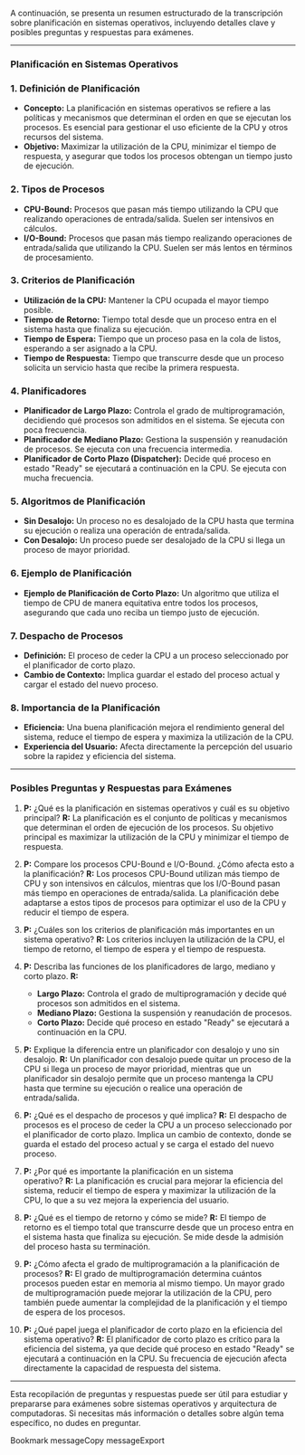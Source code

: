 
A continuación, se presenta un resumen estructurado de la transcripción sobre planificación en sistemas operativos, incluyendo detalles clave y posibles preguntas y respuestas para exámenes.

---

### **Planificación en Sistemas Operativos**

### **1. Definición de Planificación**

- **Concepto:** La planificación en sistemas operativos se refiere a las políticas y mecanismos que determinan el orden en que se ejecutan los procesos. Es esencial para gestionar el uso eficiente de la CPU y otros recursos del sistema.
- **Objetivo:** Maximizar la utilización de la CPU, minimizar el tiempo de respuesta, y asegurar que todos los procesos obtengan un tiempo justo de ejecución.

### **2. Tipos de Procesos**

- **CPU-Bound:** Procesos que pasan más tiempo utilizando la CPU que realizando operaciones de entrada/salida. Suelen ser intensivos en cálculos.
- **I/O-Bound:** Procesos que pasan más tiempo realizando operaciones de entrada/salida que utilizando la CPU. Suelen ser más lentos en términos de procesamiento.

### **3. Criterios de Planificación**

- **Utilización de la CPU:** Mantener la CPU ocupada el mayor tiempo posible.
- **Tiempo de Retorno:** Tiempo total desde que un proceso entra en el sistema hasta que finaliza su ejecución.
- **Tiempo de Espera:** Tiempo que un proceso pasa en la cola de listos, esperando a ser asignado a la CPU.
- **Tiempo de Respuesta:** Tiempo que transcurre desde que un proceso solicita un servicio hasta que recibe la primera respuesta.

### **4. Planificadores**

- **Planificador de Largo Plazo:** Controla el grado de multiprogramación, decidiendo qué procesos son admitidos en el sistema. Se ejecuta con poca frecuencia.
- **Planificador de Mediano Plazo:** Gestiona la suspensión y reanudación de procesos. Se ejecuta con una frecuencia intermedia.
- **Planificador de Corto Plazo (Dispatcher):** Decide qué proceso en estado "Ready" se ejecutará a continuación en la CPU. Se ejecuta con mucha frecuencia.

### **5. Algoritmos de Planificación**

- **Sin Desalojo:** Un proceso no es desalojado de la CPU hasta que termina su ejecución o realiza una operación de entrada/salida.
- **Con Desalojo:** Un proceso puede ser desalojado de la CPU si llega un proceso de mayor prioridad.

### **6. Ejemplo de Planificación**

- **Ejemplo de Planificación de Corto Plazo:** Un algoritmo que utiliza el tiempo de CPU de manera equitativa entre todos los procesos, asegurando que cada uno reciba un tiempo justo de ejecución.

### **7. Despacho de Procesos**

- **Definición:** El proceso de ceder la CPU a un proceso seleccionado por el planificador de corto plazo.
- **Cambio de Contexto:** Implica guardar el estado del proceso actual y cargar el estado del nuevo proceso.

### **8. Importancia de la Planificación**

- **Eficiencia:** Una buena planificación mejora el rendimiento general del sistema, reduce el tiempo de espera y maximiza la utilización de la CPU.
- **Experiencia del Usuario:** Afecta directamente la percepción del usuario sobre la rapidez y eficiencia del sistema.

---

### **Posibles Preguntas y Respuestas para Exámenes**

1. **P:** ¿Qué es la planificación en sistemas operativos y cuál es su objetivo principal? **R:** La planificación es el conjunto de políticas y mecanismos que determinan el orden de ejecución de los procesos. Su objetivo principal es maximizar la utilización de la CPU y minimizar el tiempo de respuesta.
    
2. **P:** Compare los procesos CPU-Bound e I/O-Bound. ¿Cómo afecta esto a la planificación? **R:** Los procesos CPU-Bound utilizan más tiempo de CPU y son intensivos en cálculos, mientras que los I/O-Bound pasan más tiempo en operaciones de entrada/salida. La planificación debe adaptarse a estos tipos de procesos para optimizar el uso de la CPU y reducir el tiempo de espera.
    
3. **P:** ¿Cuáles son los criterios de planificación más importantes en un sistema operativo? **R:** Los criterios incluyen la utilización de la CPU, el tiempo de retorno, el tiempo de espera y el tiempo de respuesta.
    
4. **P:** Describa las funciones de los planificadores de largo, mediano y corto plazo. **R:**
    
    - **Largo Plazo:** Controla el grado de multiprogramación y decide qué procesos son admitidos en el sistema.
    - **Mediano Plazo:** Gestiona la suspensión y reanudación de procesos.
    - **Corto Plazo:** Decide qué proceso en estado "Ready" se ejecutará a continuación en la CPU.
    
5. **P:** Explique la diferencia entre un planificador con desalojo y uno sin desalojo. **R:** Un planificador con desalojo puede quitar un proceso de la CPU si llega un proceso de mayor prioridad, mientras que un planificador sin desalojo permite que un proceso mantenga la CPU hasta que termine su ejecución o realice una operación de entrada/salida.
    
6. **P:** ¿Qué es el despacho de procesos y qué implica? **R:** El despacho de procesos es el proceso de ceder la CPU a un proceso seleccionado por el planificador de corto plazo. Implica un cambio de contexto, donde se guarda el estado del proceso actual y se carga el estado del nuevo proceso.
    
7. **P:** ¿Por qué es importante la planificación en un sistema operativo? **R:** La planificación es crucial para mejorar la eficiencia del sistema, reducir el tiempo de espera y maximizar la utilización de la CPU, lo que a su vez mejora la experiencia del usuario.
    
8. **P:** ¿Qué es el tiempo de retorno y cómo se mide? **R:** El tiempo de retorno es el tiempo total que transcurre desde que un proceso entra en el sistema hasta que finaliza su ejecución. Se mide desde la admisión del proceso hasta su terminación.
    
9. **P:** ¿Cómo afecta el grado de multiprogramación a la planificación de procesos? **R:** El grado de multiprogramación determina cuántos procesos pueden estar en memoria al mismo tiempo. Un mayor grado de multiprogramación puede mejorar la utilización de la CPU, pero también puede aumentar la complejidad de la planificación y el tiempo de espera de los procesos.
    
10. **P:** ¿Qué papel juega el planificador de corto plazo en la eficiencia del sistema operativo? **R:** El planificador de corto plazo es crítico para la eficiencia del sistema, ya que decide qué proceso en estado "Ready" se ejecutará a continuación en la CPU. Su frecuencia de ejecución afecta directamente la capacidad de respuesta del sistema.
    

---

Esta recopilación de preguntas y respuestas puede ser útil para estudiar y prepararse para exámenes sobre sistemas operativos y arquitectura de computadoras. Si necesitas más información o detalles sobre algún tema específico, no dudes en preguntar.

Bookmark messageCopy messageExport